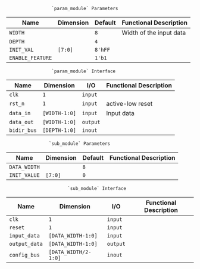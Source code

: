                      `param_module` Parameters                      
                                                                    
| Name             | Dimension | Default | Functional Description  |
|------------------|-----------|---------|-------------------------|
| `WIDTH`          |           | `8`     | Width of the input data |
| `DEPTH`          |           | `4`     |                         |
| `INIT_VAL`       | `[7:0]`   | `8'hFF` |                         |
| `ENABLE_FEATURE` |           | `1'b1`  |                         |
                                                                    
                     `param_module` Interface                      
                                                                   
| Name        | Dimension     | I/O      | Functional Description |
|-------------|---------------|----------|------------------------|
| `clk`       | `1`           | `input`  |                        |
| `rst_n`     | `1`           | `input`  | active-low reset       |
| `data_in`   | `[WIDTH-1:0]` | `input`  | Input data             |
| `data_out`  | `[WIDTH-1:0]` | `output` |                        |
| `bidir_bus` | `[DEPTH-1:0]` | `inout`  |                        |
                                                                   
                    `sub_module` Parameters                    
                                                               
| Name         | Dimension | Default | Functional Description |
|--------------|-----------|---------|------------------------|
| `DATA_WIDTH` |           | `8`     |                        |
| `INIT_VALUE` | `[7:0]`   | `0`     |                        |
                                                               
                           `sub_module` Interface                           
                                                                            
| Name          | Dimension            | I/O      | Functional Description |
|---------------|----------------------|----------|------------------------|
| `clk`         | `1`                  | `input`  |                        |
| `reset`       | `1`                  | `input`  |                        |
| `input_data`  | `[DATA_WIDTH-1:0]`   | `input`  |                        |
| `output_data` | `[DATA_WIDTH-1:0]`   | `output` |                        |
| `config_bus`  | `[DATA_WIDTH/2-1:0]` | `inout`  |                        |
                                                                            

